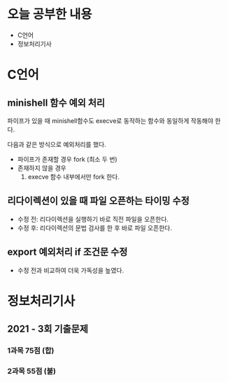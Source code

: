 # 오늘 공부한 내용

- C언어
- 정보처리기사

# C언어

## minishell 함수 예외 처리

파이프가 있을 때 minishell함수도 execve로 동작하는 함수와 동일하게 작동해야 한다.

다음과 같은 방식으로 예외처리를 했다.

- 파이프가 존재할 경우 fork (최소 두 번)
- 존재하지 않을 경우
    1. execve 함수 내부에서만 fork 한다.

## 리다이렉션이 있을 때 파일 오픈하는 타이밍 수정

- 수정 전: 리다이렉션을 실행하기 바로 직전 파일을 오픈한다.
- 수정 후: 리다이렉션의 문법 검사를 한 후 바로 파일 오픈한다.

## export 예외처리 if 조건문 수정

- 수정 전과 비교하여 더욱 가독성을 높였다.

# 정보처리기사

## 2021 - 3회 기출문제

### 1과목 75점 (합)

### 2과목 55점 (불)
